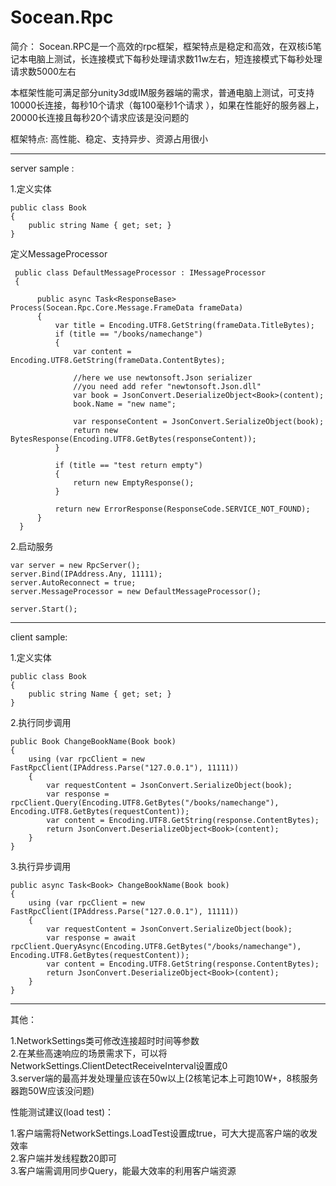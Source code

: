 # Socean.Rpc
 
简介：
Socean.RPC是一个高效的rpc框架，框架特点是稳定和高效，在双核i5笔记本电脑上测试，长连接模式下每秒处理请求数11w左右，短连接模式下每秒处理请求数5000左右

本框架性能可满足部分unity3d或IM服务器端的需求，普通电脑上测试，可支持10000长连接，每秒10个请求（每100毫秒1个请求 ），如果在性能好的服务器上，20000长连接且每秒20个请求应该是没问题的
  
框架特点:
高性能、稳定、支持异步、资源占用很小
  
  -------------------------------------------------------------------
  server sample :

  1.定义实体
  
    public class Book
    {
        public string Name { get; set; }
    }
 
 
 
  定义MessageProcessor
 
     public class DefaultMessageProcessor : IMessageProcessor
     {

          public async Task<ResponseBase> Process(Socean.Rpc.Core.Message.FrameData frameData)
          {
              var title = Encoding.UTF8.GetString(frameData.TitleBytes);
              if (title == "/books/namechange")
              {
                  var content = Encoding.UTF8.GetString(frameData.ContentBytes);

                  //here we use newtonsoft.Json serializer 
                  //you need add refer "newtonsoft.Json.dll"
                  var book = JsonConvert.DeserializeObject<Book>(content);
                  book.Name = "new name";

                  var responseContent = JsonConvert.SerializeObject(book);
                  return new BytesResponse(Encoding.UTF8.GetBytes(responseContent));
              }

              if (title == "test return empty")
              {
                  return new EmptyResponse();
              }

              return new ErrorResponse(ResponseCode.SERVICE_NOT_FOUND);
          }
      }


  2.启动服务
  
    var server = new RpcServer();
    server.Bind(IPAddress.Any, 11111);
    server.AutoReconnect = true;
    server.MessageProcessor = new DefaultMessageProcessor();

    server.Start();  
  
  -------------------------------------------------------------------

  client sample:
  
  1.定义实体
  
    public class Book
    {
        public string Name { get; set; }
    }
 
 
  2.执行同步调用
  
    public Book ChangeBookName(Book book)
    {
        using (var rpcClient = new FastRpcClient(IPAddress.Parse("127.0.0.1"), 11111))
        {
            var requestContent = JsonConvert.SerializeObject(book);
            var response = rpcClient.Query(Encoding.UTF8.GetBytes("/books/namechange"), Encoding.UTF8.GetBytes(requestContent));
            var content = Encoding.UTF8.GetString(response.ContentBytes);
            return JsonConvert.DeserializeObject<Book>(content);
        }
    }
    
  3.执行异步调用
  
    public async Task<Book> ChangeBookName(Book book)
    {
        using (var rpcClient = new FastRpcClient(IPAddress.Parse("127.0.0.1"), 11111))
        {
            var requestContent = JsonConvert.SerializeObject(book);
            var response = await rpcClient.QueryAsync(Encoding.UTF8.GetBytes("/books/namechange"), Encoding.UTF8.GetBytes(requestContent));
            var content = Encoding.UTF8.GetString(response.ContentBytes);
            return JsonConvert.DeserializeObject<Book>(content);
        }
    }
    
  -------------------------------------------------------------------
  
  其他：
     
  1.NetworkSettings类可修改连接超时时间等参数  
  2.在某些高速响应的场景需求下，可以将NetworkSettings.ClientDetectReceiveInterval设置成0  
  3.server端的最高并发处理量应该在50w以上(2核笔记本上可跑10W+，8核服务器跑50W应该没问题) 
  
  
  性能测试建议(load test)：
  
  1.客户端需将NetworkSettings.LoadTest设置成true，可大大提高客户端的收发效率  
  2.客户端并发线程数20即可  
  3.客户端需调用同步Query，能最大效率的利用客户端资源
   
  
  
  
  
